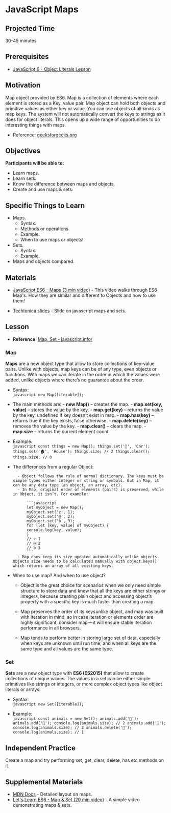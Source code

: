 # JavaScript Maps

## Projected Time

30-45 minutes

## Prerequisites

- [JavaScript 6 - Object Literals Lesson](../javascript/javascript-6-object-literals.md)

## Motivation

Map object provided by ES6. Map is a collection of elements where each element is stored as a Key, value pair. Map object can hold both objects and primitive values as either key or value. You can use objects of all kinds as map keys. The system will not automatically convert the keys to strings as it does for object literals. This opens up a wide range of opportunities to do interesting things with maps.

- Reference: [geeksforgeeks.org](https://www.geeksforgeeks.org/map-in-javascript/)

## Objectives

**Participants will be able to:**

- Learn maps.
- Learn sets.
- Know the difference between maps and objects.
- Create and use maps & sets.

## Specific Things to Learn

- Maps.
  - Syntax.
  - Methods or operations.
  - Example.
  - When to use maps or objects!
- Sets.
  - Syntax.
  - Example.
- Maps and objects compared.

## Materials

- [JavaScript ES6 - Maps (3 min video)](https://www.youtube.com/watch?v=QjYk58e-8v4) - This video walks through ES6 Map's. How they are similar and different to Objects and how to use them!

- [Techtonica slides](https://docs.google.com/presentation/d/1fL2vgcI4uZPayAa-qCa34Rnuo0I3rfZIf7Lm7nnhNcU/edit?usp=sharing) - Slide on javascript maps and sets.

## Lesson

- **Reference**: [Map, Set - javascript.info/](https://javascript.info/map-set-weakmap-weakset)

### Map

**Maps** are a new object type that allow to store collections of key-value pairs. Unlike with objects, map keys can be of any type, even objects or functions. With maps we can iterate in the order in which the values were added, unlike objects where there’s no guarantee about the order.

- Syntax:<br>
  `javascript new Map([iterable]);`

- The main methods are: - **new Map()** – creates the map. - **map.set(key, value)** – stores the value by the key. - **map.get(key)** – returns the value by the key, undefined if key doesn’t exist in map. - **map.has(key)** – returns true if the key exists, false otherwise. - **map.delete(key)** – removes the value by the key. - **map.clear()** – clears the map. - **map.size** – returns the current element count.

- Example:<br>
  `javascript const things = new Map(); things.set('🚗', 'Car'); things.set('🏠', 'House'); things.size; // 2 things.clear(); things.size; // 0`

- The differences from a regular Object:

      	- Object follows the rule of normal dictionary. The keys must be simple types either integer or string or symbols. But in Map, it can be any data type (an object, an array, etc).
      	- In Map, original order of elements (pairs) is preserved, while in Object, it isn’t. For example:

      		```javascript
      		let myObject = new Map();
      		myObject.set('z', 1);
      		myObject.set('@', 2);
      		myObject.set('b', 3);
      		for (let [key, value] of myObject) {
      		console.log(key, value);
      		}
      		// z 1
      		// @ 2
      		// b 3
      		```
      	- Map does keep its size updated automatically unlike objects. Objects size needs to be calculated manually with object.keys() which returns an array of all existing keys.

- When to use map? And when to use object?

  - Object is the great choice for scenarios when we only need simple structure to store data and knew that all the keys are either strings or integers, because creating plain object and accessing object’s property with a specific key is much faster than creating a map.

  - Map preserves the order of its keys unlike object, and map was built with iteration in mind, so in case iteration or elements order are highly significant, consider map — it will ensure stable iteration performance in all browsers.

  - Map tends to perform better in storing large set of data, especially when keys are unknown until run time, and when all keys are the same type and all values are the same type.

### Set

**Sets** are a new object type with **ES6 (ES2015)** that allow to create collections of unique values. The values in a set can be either simple primitives like strings or integers, or more complex object types like object literals or arrays.

- Syntax:<br>
  `javascript new Set([iterable]);`

- Example:<br>
  `javascript const animals = new Set(); animals.add('🐷'); animals.add('🐼'); console.log(animals.size); // 2 animals.add('🐼'); console.log(animals.size); // 2 animals.delete('🐼'); console.log(animals.size); // 1`

## Independent Practice

Create a map and try performing set, get, clear, delete, has etc methods on it.

## Supplemental Materials

- [MDN Docs](https://developer.mozilla.org/en-US/docs/Web/JavaScript/Reference/Global_Objects/Map) - Detailed layout on maps.
- [Let's Learn ES6 - Map & Set (20 min video)](https://www.youtube.com/watch?v=4B4Q0EZVPU8) - A simple video demonstrating maps & sets.
